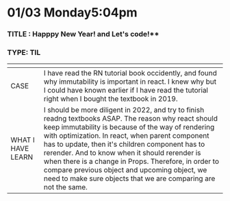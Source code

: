 # 01/03 Monday5:04pm <br/>

### TITLE : Happpy New Year! and Let's code!\*\* <br/>

### TYPE: TIL

| <!-- -->          | <!-- -->                                                                                                                                                                                                                                                                                                                                                                                                                                                                                      |
| ----------------- | --------------------------------------------------------------------------------------------------------------------------------------------------------------------------------------------------------------------------------------------------------------------------------------------------------------------------------------------------------------------------------------------------------------------------------------------------------------------------------------------- |
| CASE              | I have read the RN tutorial book occidently, and found why immutability is important in react. I knew why but I could have known earlier if I have read the tutorial right when I bought the textbook in 2019.                                                                                                                                                                                                                                                                                |
| WHAT I HAVE LEARN | I should be more diligent in 2022, and try to finish readng textbooks ASAP. The reason why react should keep immutability is because of the way of rendering with optimization. In react, when parent component has to update, then it's children component has to rerender. And to know when it should rerender is when there is a change in Props. Therefore, in order to compare previous object and upcoming object, we need to make sure objects that we are comparing are not the same. |
